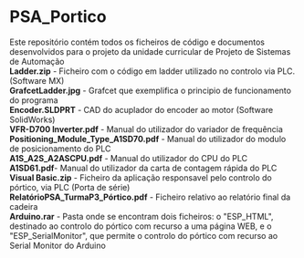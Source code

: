 # PSA_Portico
Este repositório contém todos os ficheiros de código e documentos desenvolvidos para o projeto da unidade curricular de Projeto de Sistemas de Automação <br />
**Ladder.zip** - Ficheiro com o código em ladder utilizado no controlo via PLC. (Software MX) <br />
**GrafcetLadder.jpg** - Grafcet que exemplifica o principio de funcionamento do programa <br />
**Encoder.SLDPRT** - CAD do acuplador do encoder ao motor (Software SolidWorks) <br />
**VFR-D700 Inverter.pdf** - Manual do utilizador do variador de frequência <br />
**Positioning_Module_Type_A1SD70.pdf** - Manual do utilizador do modulo de posicionamento do PLC <br />
**A1S_A2S_A2ASCPU.pdf** - Manual do utilizador do CPU do PLC <br />
**A1SD61.pdf**- Manual do utilizador da carta de contagem rápida do PLC <br />
**Visual Basic.zip** - Ficheiro da aplicação responsavel pelo controlo do pórtico, via PLC (Porta de série) <br />
**RelatórioPSA_TurmaP3_Pórtico.pdf** - Ficheiro relativo ao relatório final da cadeira <br />
**Arduino.rar** - Pasta onde se encontram dois ficheiros: o "ESP_HTML", destinado ao controlo do pórtico com recurso a uma página WEB, e o "ESP_SerialMonitor", que permite o controlo do pórtico com recurso ao Serial Monitor do Arduino <br />

